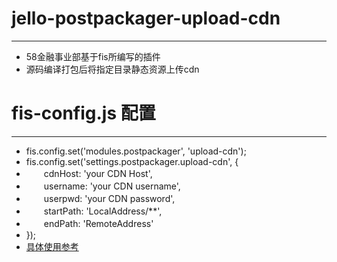 # jello-postpackager-upload-cdn
***
* 58金融事业部基于fis所编写的插件
* 源码编译打包后将指定目录静态资源上传cdn


# fis-config.js 配置
***
* fis.config.set('modules.postpackager', 'upload-cdn');
* fis.config.set('settings.postpackager.upload-cdn', {
* 　　cdnHost: 'your CDN Host',
* 　　username: 'your CDN username',
* 　　userpwd: 'your CDN password',
* 　　startPath: 'LocalAddress/**',
* 　　endPath: 'RemoteAddress'
* });
* [具体使用参考](http://fex-team.github.io/fis-site/docs/dev/plugin.html)